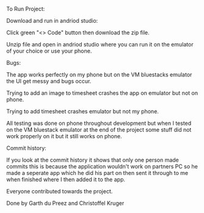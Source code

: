 To Run Project:

Download and run in andriod studio:

Click green "<> Code" button then download the zip file.

Unzip file and open in andriod studio where you can run it on the emulator of your choice or use your phone.

Bugs:

The app works perfectly on my phone but on the VM bluestacks emulator the UI get messy and bugs occur.

Trying to add an image to timesheet crashes the app on emulator but not on phone.

Trying to add timesheet crashes emulator but not my phone.

All testing was done on phone throughout development but when I tested on the VM bluestack emulator at the end of the project some stuff did not work properly on it but it still works on phone.

Commit history:

If you look at the commit history it shows that only one person made commits this is because the application wouldn't work on partners PC so he made a seperate app which he did his part on then sent it through to me when finished where I then added it to the app.

Everyone contributed towards the project.

Done by Garth du Preez and Christoffel Kruger
